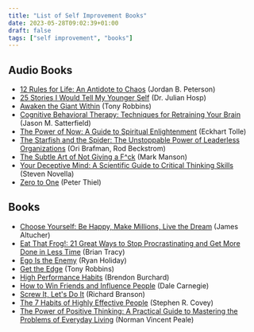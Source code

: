 ```yaml
---
title: "List of Self Improvement Books"
date: 2023-05-28T09:02:39+01:00
draft: false
tags: ["self improvement", "books"]
---
```

## Audio Books
- [12 Rules for Life: An Antidote to Chaos](https://www.audible.co.uk/pd/12-Rules-for-Life-Audiobook/) (Jordan B. Peterson)
- [25 Stories I Would Tell My Younger Self](https://www.audible.co.uk/pd/25-Stories-I-Would-Tell-My-Younger-Self-Audiobook) (Dr. Julian Hosp)
- [Awaken the Giant Within](https://www.audible.co.uk/pd/Awaken-the-Giant-Within-Audiobook/) (Tony Robbins)
- [Cognitive Behavioral Therapy: Techniques for Retraining Your Brain](https://www.audible.co.uk/pd/Cognitive-Behavioral-Therapy-Audiobook/) (Jason M. Satterfield)
- [The Power of Now: A Guide to Spiritual Enlightenment](https://www.audible.co.uk/pd/The-Power-of-Now-Audiobook/) (Eckhart Tolle)
- [The Starfish and the Spider: The Unstoppable Power of Leaderless Organizations](https://www.audible.co.uk/pd/The-Starfish-and-the-Spider-Audiobook) (Ori Brafman, Rod Beckstrom)
- [The Subtle Art of Not Giving a F^ck](https://www.audible.co.uk/pd/The-Subtle-Art-of-Not-Giving-a-F-ck-Audiobook/) (Mark Manson)
- [Your Deceptive Mind: A Scientific Guide to Critical Thinking Skills](https://www.audible.co.uk/pd/Your-Deceptive-Mind-A-Scientific-Guide-to-Critical-Thinking-Skills-Audiobook/) (Steven Novella)
- [Zero to One](https://www.audible.co.uk/pd/Zero-to-One-Audiobook/) (Peter Thiel)

## Books
- [Choose Yourself: Be Happy, Make Millions, Live the Dream](https://www.goodreads.com/book/show/17977529-choose-yourself/) (James Altucher)
- [Eat That Frog!: 21 Great Ways to Stop Procrastinating and Get More Done in Less Time](https://www.goodreads.com/book/show/95887.Eat_That_Frog_/) (Brian Tracy)
- [Ego Is the Enemy](https://www.goodreads.com/book/show/27036528-ego-is-the-enemy/) (Ryan Holiday)
- [Get the Edge](https://www.goodreads.com/en/book/show/6235336/) (Tony Robbins)
- [High Performance Habits](https://brendon.com/blog/high-performancehabits/) (Brendon Burchard)
- [How to Win Friends and Influence People](https://en.wikipedia.org/wiki/How_to_Win_Friends_and_Influence_People/) (Dale Carnegie)
- [Screw It, Let's Do It](https://www.virgin.com/branson-family/books/richard-branson/screw-it-lets-do-it/) (Richard Branson)
- [The 7 Habits of Highly Effective People](https://www.franklincovey.com/the-7-habits/) (Stephen R. Covey)
- [The Power of Positive Thinking: A Practical Guide to Mastering the Problems of Everyday Living](https://en.wikipedia.org/wiki/The_Power_of_Positive_Thinking/) (Norman Vincent Peale)
